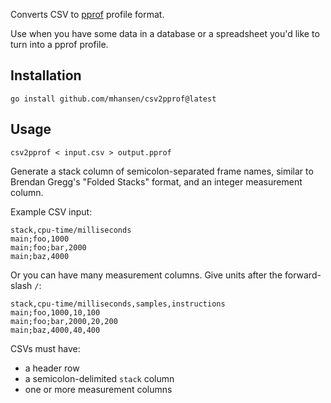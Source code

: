 Converts CSV to [pprof](https://github.com/google/pprof) profile format.

Use when you have some data in a database or a spreadsheet you'd like to turn
into a pprof profile.

## Installation

```
go install github.com/mhansen/csv2pprof@latest
```

## Usage

```
csv2pprof < input.csv > output.pprof
```

Generate a stack column of semicolon-separated frame names, similar to Brendan
Gregg's "Folded Stacks" format, and an integer measurement column.

Example CSV input:

```
stack,cpu-time/milliseconds
main;foo,1000
main;foo;bar,2000
main;baz,4000
```

Or you can have many measurement columns. Give units after the forward-slash
`/`:

```
stack,cpu-time/milliseconds,samples,instructions
main;foo,1000,10,100
main;foo;bar,2000,20,200
main;baz,4000,40,400
```

CSVs must have:
- a header row
- a semicolon-delimited `stack` column
- one or more measurement columns
